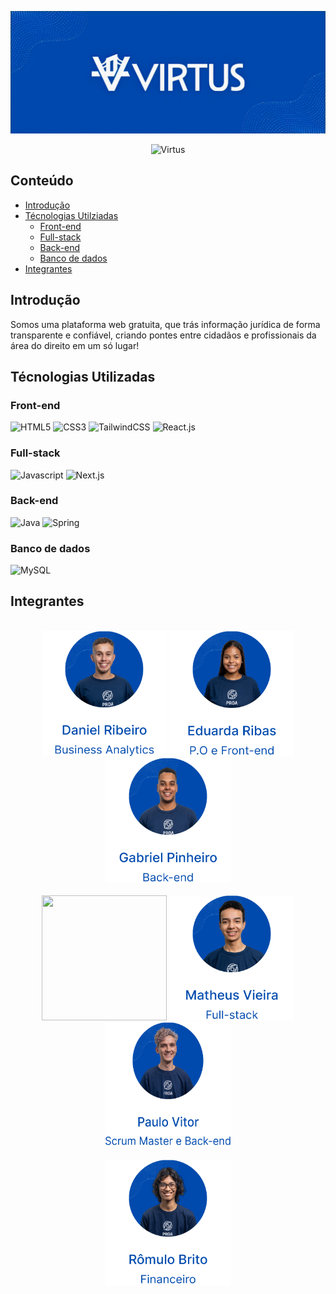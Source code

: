 ![Virtus](Imagens/VIRTUS%20GITHUB%20BACKGROUND.png)

<p align="center">
<img src="https://readme-typing-svg.demolab.com?font=Inter&pause=1000&color=004AAD&center=true&vCenter=true&width=702&lines=Bem-vindo(a)+a+Virtus!;Onde+empoderamos+voc%C3%AA+com+conhecimento+jur%C3%ADdico" alt="Virtus" />
</p>


## Conteúdo
- [Introdução](#introdução)
- [Técnologias Utilziadas](#técnologias-utilizadas)
    - [Front-end](#front-end)
    - [Full-stack](#full-stack)
    - [Back-end](#back-end)
    - [Banco de dados](#banco-de-dados)
- [Integrantes](#integrantes)

## Introdução
Somos uma plataforma web gratuita, que trás informação jurídica de forma transparente e confiável, criando pontes entre cidadãos e profissionais da área do direito em um só lugar!

## Técnologias Utilizadas

### Front-end
![HTML5](https://img.shields.io/badge/HTML5-E34F26.svg?style=for-the-badge&logo=HTML5&logoColor=white) ![CSS3](https://img.shields.io/badge/CSS3-1572B6.svg?style=for-the-badge&logo=CSS3&logoColor=white) ![TailwindCSS](https://img.shields.io/badge/Tailwind%20CSS-06B6D4.svg?style=for-the-badge&logo=Tailwind-CSS&logoColor=white) ![React.js](https://img.shields.io/badge/React-61DAFB.svg?style=for-the-badge&logo=React&logoColor=black)

### Full-stack
![Javascript](https://img.shields.io/badge/JavaScript-F7DF1E.svg?style=for-the-badge&logo=JavaScript&logoColor=black) ![Next.js](https://img.shields.io/badge/Next.js-000000.svg?style=for-the-badge&logo=nextdotjs&logoColor=white)

### Back-end
![Java](https://img.shields.io/badge/java-%23ED8B00.svg?style=for-the-badge&logo=openjdk&logoColor=white) ![Spring](https://img.shields.io/badge/Spring-6DB33F.svg?style=for-the-badge&logo=Spring&logoColor=white)

### Banco de dados
 ![MySQL](https://img.shields.io/badge/MySQL-4479A1.svg?style=for-the-badge&logo=MySQL&logoColor=white)


## Integrantes
<br>
<div align="center">
<a><img src="Imagens/Daniel%20Ribeiro.png" width="200" height="200"></a>
<a><img src="Imagens/Eduarda%20Ribas.png" width="200" height="200"></a>
<a><img src="Imagens/Gabriel%20Pinheiro.png" width="200" height="200"></a>
</div>

<br>

<div align="center">
<a><img src="Imagens/Jo%C3%A3o%20Vitor.png" width="200" height="200"></a>
<a><img src="Imagens/Matheus%20Vieira.png" width="200" height="200"></a>
<a><img src="Imagens/Paulo%20Vitor.png" width="200" height="200"></a>
</div>

<br>

<div align="center">
<a><img src="Imagens/Romulo%20Brito.png" width="200" height="200"></a>
</div>